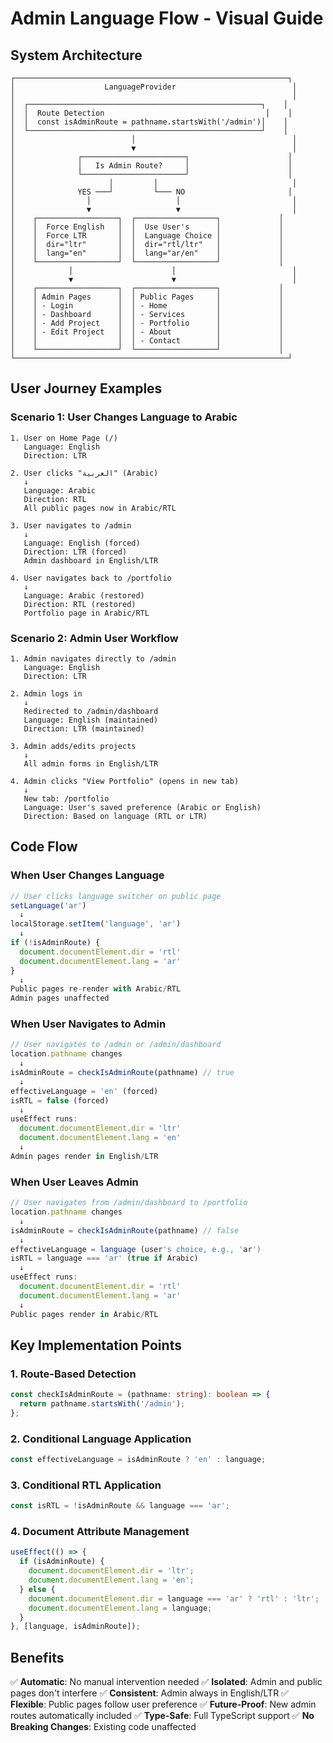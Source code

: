 # Admin Language Flow - Visual Guide

## System Architecture

```
┌─────────────────────────────────────────────────────────────┐
│                    LanguageProvider                          │
│                                                              │
│  ┌────────────────────────────────────────────────────┐    │
│  │  Route Detection                                    │    │
│  │  const isAdminRoute = pathname.startsWith('/admin')│    │
│  └────────────────────────────────────────────────────┘    │
│                          │                                   │
│                          ▼                                   │
│              ┌───────────────────────┐                      │
│              │   Is Admin Route?     │                      │
│              └───────────────────────┘                      │
│                     │         │                              │
│              YES ───┘         └─── NO                       │
│                │                   │                         │
│                ▼                   ▼                         │
│    ┌──────────────────┐  ┌──────────────────┐             │
│    │  Force English   │  │  Use User's      │             │
│    │  Force LTR       │  │  Language Choice │             │
│    │  dir="ltr"       │  │  dir="rtl/ltr"   │             │
│    │  lang="en"       │  │  lang="ar/en"    │             │
│    └──────────────────┘  └──────────────────┘             │
│            │                      │                          │
│            ▼                      ▼                          │
│    ┌──────────────────┐  ┌──────────────────┐             │
│    │ Admin Pages      │  │ Public Pages     │             │
│    │ - Login          │  │ - Home           │             │
│    │ - Dashboard      │  │ - Services       │             │
│    │ - Add Project    │  │ - Portfolio      │             │
│    │ - Edit Project   │  │ - About          │             │
│    │                  │  │ - Contact        │             │
│    └──────────────────┘  └──────────────────┘             │
└─────────────────────────────────────────────────────────────┘
```

## User Journey Examples

### Scenario 1: User Changes Language to Arabic

```
1. User on Home Page (/)
   Language: English
   Direction: LTR
   
2. User clicks "العربية" (Arabic)
   ↓
   Language: Arabic
   Direction: RTL
   All public pages now in Arabic/RTL
   
3. User navigates to /admin
   ↓
   Language: English (forced)
   Direction: LTR (forced)
   Admin dashboard in English/LTR
   
4. User navigates back to /portfolio
   ↓
   Language: Arabic (restored)
   Direction: RTL (restored)
   Portfolio page in Arabic/RTL
```

### Scenario 2: Admin User Workflow

```
1. Admin navigates directly to /admin
   Language: English
   Direction: LTR
   
2. Admin logs in
   ↓
   Redirected to /admin/dashboard
   Language: English (maintained)
   Direction: LTR (maintained)
   
3. Admin adds/edits projects
   ↓
   All admin forms in English/LTR
   
4. Admin clicks "View Portfolio" (opens in new tab)
   ↓
   New tab: /portfolio
   Language: User's saved preference (Arabic or English)
   Direction: Based on language (RTL or LTR)
```

## Code Flow

### When User Changes Language

```typescript
// User clicks language switcher on public page
setLanguage('ar')
  ↓
localStorage.setItem('language', 'ar')
  ↓
if (!isAdminRoute) {
  document.documentElement.dir = 'rtl'
  document.documentElement.lang = 'ar'
}
  ↓
Public pages re-render with Arabic/RTL
Admin pages unaffected
```

### When User Navigates to Admin

```typescript
// User navigates to /admin or /admin/dashboard
location.pathname changes
  ↓
isAdminRoute = checkIsAdminRoute(pathname) // true
  ↓
effectiveLanguage = 'en' (forced)
isRTL = false (forced)
  ↓
useEffect runs:
  document.documentElement.dir = 'ltr'
  document.documentElement.lang = 'en'
  ↓
Admin pages render in English/LTR
```

### When User Leaves Admin

```typescript
// User navigates from /admin/dashboard to /portfolio
location.pathname changes
  ↓
isAdminRoute = checkIsAdminRoute(pathname) // false
  ↓
effectiveLanguage = language (user's choice, e.g., 'ar')
isRTL = language === 'ar' (true if Arabic)
  ↓
useEffect runs:
  document.documentElement.dir = 'rtl'
  document.documentElement.lang = 'ar'
  ↓
Public pages render in Arabic/RTL
```

## Key Implementation Points

### 1. Route-Based Detection
```typescript
const checkIsAdminRoute = (pathname: string): boolean => {
  return pathname.startsWith('/admin');
};
```

### 2. Conditional Language Application
```typescript
const effectiveLanguage = isAdminRoute ? 'en' : language;
```

### 3. Conditional RTL Application
```typescript
const isRTL = !isAdminRoute && language === 'ar';
```

### 4. Document Attribute Management
```typescript
useEffect(() => {
  if (isAdminRoute) {
    document.documentElement.dir = 'ltr';
    document.documentElement.lang = 'en';
  } else {
    document.documentElement.dir = language === 'ar' ? 'rtl' : 'ltr';
    document.documentElement.lang = language;
  }
}, [language, isAdminRoute]);
```

## Benefits

✅ **Automatic**: No manual intervention needed
✅ **Isolated**: Admin and public pages don't interfere
✅ **Consistent**: Admin always in English/LTR
✅ **Flexible**: Public pages follow user preference
✅ **Future-Proof**: New admin routes automatically included
✅ **Type-Safe**: Full TypeScript support
✅ **No Breaking Changes**: Existing code unaffected
